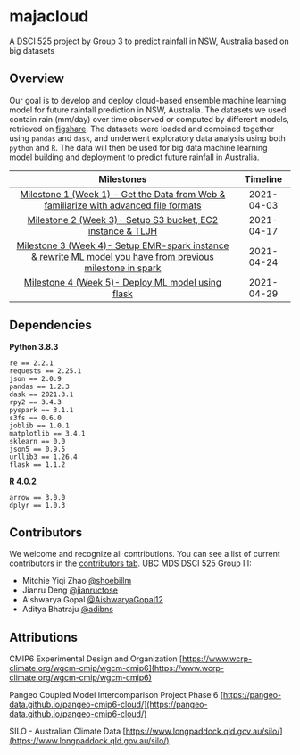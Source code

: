 # majacloud 

A DSCI 525 project by Group 3 to predict rainfall in NSW, Australia based on big datasets 

## Overview 
Our goal is to develop and deploy cloud-based ensemble machine learning model for future rainfall prediction in NSW, Australia. The datasets we used contain rain (mm/day) over time observed or computed by different models, retrieved on [figshare](https://figshare.com/articles/dataset/Daily_rainfall_over_NSW_Australia/14096681). The datasets were loaded and combined together using `pandas` and `dask`, and underwent exploratory data analysis using both `python` and `R`. The data will then be used for big data machine learning model building and deployment to predict future rainfall in Australia. 


| Milestones       |  Timeline        | 
|:------------------:|:------------------:|
| [Milestone 1 (Week 1) - Get the Data from Web & familiarize with advanced file formats](https://github.com/UBC-MDS/majacloud/blob/main/notebooks/milestone1.ipynb) |  2021-04-03 | 
| [Milestone 2 (Week 3)-  Setup S3 bucket, EC2 instance & TLJH](https://github.com/UBC-MDS/majacloud/blob/main/notebooks/Milestone2.ipynb) |   2021-04-17|
| [Milestone 3 (Week 4)- Setup EMR-spark instance & rewrite ML model you have from previous milestone in spark](https://github.com/UBC-MDS/majacloud/tree/main/notebooks/milestone3) | 2021-04-24  | 
| [Milestone 4 (Week 5)- Deploy ML model using flask](https://github.com/UBC-MDS/majacloud/blob/main/notebooks/Milestone4.ipynb) | 2021-04-29     |

## Dependencies
**Python 3.8.3**
```
re == 2.2.1
requests == 2.25.1
json == 2.0.9
pandas == 1.2.3
dask == 2021.3.1
rpy2 == 3.4.3
pyspark == 3.1.1
s3fs == 0.6.0
joblib == 1.0.1
matplotlib == 3.4.1
sklearn == 0.0
json5 == 0.9.5
urllib3 == 1.26.4
flask == 1.1.2
```
**R 4.0.2**
```
arrow == 3.0.0
dplyr == 1.0.3
```

## Contributors
We welcome and recognize all contributions. You can see a list of current contributors in the [contributors tab](https://github.com/UBC-MDS/majacloud/graphs/contributors).
UBC MDS DSCI 525 Group III:

* Mitchie Yiqi Zhao [@shoebillm](https://github.com/shoebillm)
* Jianru Deng [@jianructose](https://github.com/jianructose)
* Aishwarya Gopal [@AishwaryaGopal12](https://github.com/AishwaryaGopal12)
* Aditya Bhatraju [@adibns](https://github.com/adibns)

## Attributions 
CMIP6 Experimental Design and Organization [https://www.wcrp-climate.org/wgcm-cmip/wgcm-cmip6](https://www.wcrp-climate.org/wgcm-cmip/wgcm-cmip6)

Pangeo Coupled Model Intercomparison Project Phase 6 [https://pangeo-data.github.io/pangeo-cmip6-cloud/](https://pangeo-data.github.io/pangeo-cmip6-cloud/)

SILO - Australian Climate Data [https://www.longpaddock.qld.gov.au/silo/](https://www.longpaddock.qld.gov.au/silo/)

